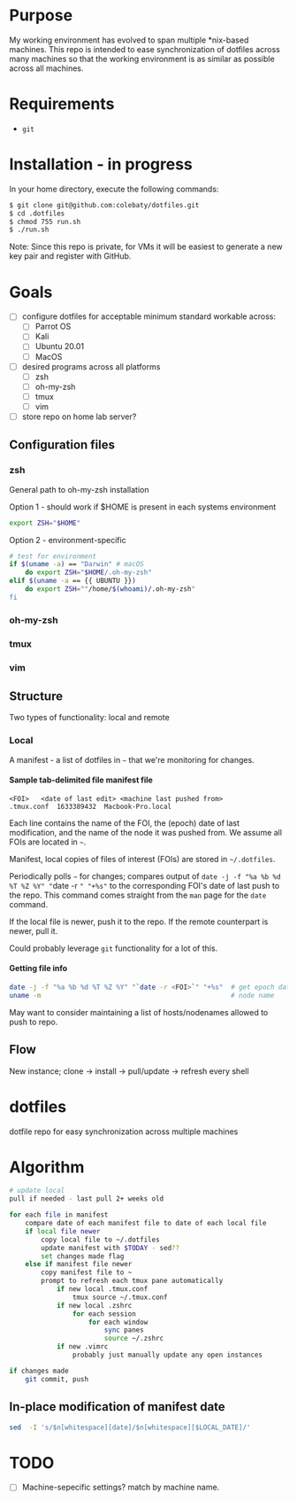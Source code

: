# Purpose

My working environment has evolved to span multiple \*nix-based machines. This
repo is intended to ease synchronization of dotfiles across many machines so
that the working environment is as similar as possible across all machines.

# Requirements
- `git`


# Installation - in progress

In your home directory, execute the following commands:

```bash
$ git clone git@github.com:colebaty/dotfiles.git
$ cd .dotfiles
$ chmod 755 run.sh
$ ./run.sh
```
Note: Since this repo is private, for VMs it will be easiest to generate a new
key pair and register with GitHub.

# Goals

- [ ] configure dotfiles for acceptable minimum standard workable across:
    - [ ] Parrot OS
    - [ ] Kali
    - [ ] Ubuntu 20.01
    - [ ] MacOS
- [ ] desired programs across all platforms
    - [ ] zsh
    - [ ] oh-my-zsh
    - [ ] tmux
    - [ ] vim
- [ ] store repo on home lab server?

## Configuration files

### zsh

General path to oh-my-zsh installation

Option 1 - should work if $HOME is present in each systems environment
```bash
export ZSH="$HOME"
```

Option 2 - environment-specific
```bash
# test for environment
if $(uname -a) == "Darwin" # macOS
    do export ZSH="$HOME/.oh-my-zsh"
elif $(uname -a == {{ UBUNTU }})
    do export ZSH=""/home/$(whoami)/.oh-my-zsh"
fi
```

### oh-my-zsh

### tmux

### vim

## Structure 

Two types of functionality: local and remote

### Local

A manifest - a list of dotfiles in `~` that we're monitoring for changes. 

#### Sample tab-delimited file manifest file
```
<FOI>   <date of last edit> <machine last pushed from>
.tmux.conf  1633389432  Macbook-Pro.local
```

Each line contains the name of the FOI, the (epoch) date of last modification,
and the name of the node it was pushed from.  We assume all FOIs are located in `~`.

Manifest, local copies of files of interest (FOIs) are stored in `~/.dotfiles`.

Periodically polls `~` for changes; compares output of `date -j -f "%a %b %d %T %Z %Y" "`date -r <FOI>`" "+%s"` 
to the corresponding FOI's date of last push to the repo. This command comes straight 
from the `man` page for the `date` command. 

If the local file is newer, push it to the repo. If the remote counterpart is newer, pull it.

Could probably leverage `git` functionality for a lot of this.

#### Getting file info
```bash
date -j -f "%a %b %d %T %Z %Y" "`date -r <FOI>`" "+%s"  # get epoch date of FOI
uname -m                                                # node name
```

May want to consider maintaining a list of hosts/nodenames allowed to push to
repo.

## Flow

New instance;
clone -> install -> pull/update -> refresh every shell

# dotfiles
dotfile repo for easy synchronization across multiple machines

# Algorithm

```bash
# update local
pull if needed - last pull 2+ weeks old

for each file in manifest
    compare date of each manifest file to date of each local file
    if local file newer
        copy local file to ~/.dotfiles
        update manifest with $TODAY - sed??
        set changes made flag
    else if manifest file newer
        copy manifest file to ~
        prompt to refresh each tmux pane automatically
            if new local .tmux.conf
                tmux source ~/.tmux.conf
            if new local .zshrc
                for each session
                    for each window
                        sync panes
                        source ~/.zshrc
            if new .vimrc
                probably just manually update any open instances

if changes made
    git commit, push
```

## In-place modification of manifest date

```bash
sed  -I 's/$n[whitespace][date]/$n[whitespace][$LOCAL_DATE]/'
```

# TODO
- [ ] Machine-sepecific settings? match by machine name.
